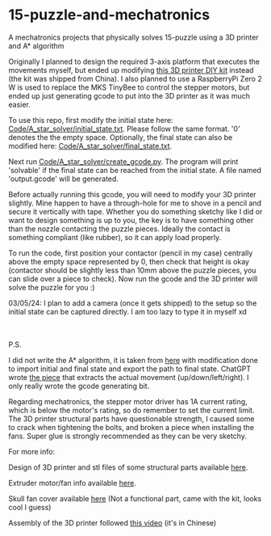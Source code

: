 # 15-puzzle-and-mechatronics
A mechatronics projects that physically solves 15-puzzle using a 3D printer and A* algorithm

Originally I planned to design the required 3-axis platform that executes the movements myself, but ended up modifying [this 3D printer DIY kit](https://m.tb.cn/h.5GNJoLrjbQtJI3J?sm=a5559a?tk=FMDXWPIbeJc ) instead (the kit was shipped from China). I also planned to use a RaspberryPi Zero 2 W is used to replace the MKS TinyBee to control the stepper motors, but ended up just generating gcode to put into the 3D printer as it was much easier.  

To use this repo, first modify the initial state here: [Code/A_star_solver/initial_state.txt](Code/A_star_solver/initial_state.txt). Please follow the same format. '0' denotes the the empty space. Optionally, the final state can also be modified here: [Code/A_star_solver/final_state.txt](Code/A_star_solver/final_state.txt). 

Next run [Code/A_star_solver/create_gcode.py](Code/A_star_solver/create_gcode.py). The program will print 'solvable' if the final state can be reached from the initial state. A file named 'output.gcode' will be generated. 

Before actually running this gcode, you will need to modify your 3D printer slightly. Mine happen to have a through-hole for me to shove in a pencil and secure it vertically with tape. Whether you do something sketchy like I did or want to design something is up to you, the key is to have something other than the nozzle contacting the puzzle pieces. Ideally the contact is something compliant (like rubber), so it can apply load properly. 

To run the code, first position your contactor (pencil in my case) centrally above the empty space represented by 0, then check that height is okay (contactor should be slightly less than 10mm above the puzzle pieces, you can slide over a piece to check). Now run the gcode and the 3D printer will solve the puzzle for you :) 

03/05/24: I plan to add a camera (once it gets shipped) to the setup so the initial state can be captured directly. I am too lazy to type it in myself xd

<br/><br/>
P.S. 

I did not write the A* algorithm, it is taken from [here](https://github.com/sanariaz154/15-puzzle-solver) with modification done to import initial and final state and export the path to final state. ChatGPT wrote [the piece](Code/A_star_solver/define_movement.py) that extracts the actual movement (up/down/left/right). I only really wrote the gcode generating bit. 

Regarding mechatronics, the stepper motor driver has 1A current rating, which is below the motor's rating, so do remember to set the current limit. The 3D printer structural parts have questionable strength, I caused some to crack when tightening the bolts, and broken a piece when installing the fans. Super glue is strongly recommended as they can be very sketchy. 

For more info: 

Design of 3D printer and stl files of some structural parts available [here](https://www.thingiverse.com/thing:3447152). 

Extruder motor/fan info available [here](https://www.thingiverse.com/thing:2769783).

Skull fan cover available [here](https://www.thingiverse.com/thing:2502757) (Not a functional part, came with the kit, looks cool I guess) 

Assembly of the 3D printer followed [this video](https://www.bilibili.com/video/BV1u14y1h7F4/) (it's in Chinese) 

